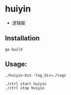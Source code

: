 # huiyin

* 逻辑服

## Installation

```
go build
```

## Usage:

```
./huiyin-bin -log_dir=./logs

./ctrl start huiyin
./ctrl stop huiyin
```
